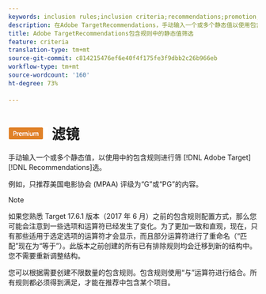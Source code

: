 ```yaml
---
keywords: inclusion rules;inclusion criteria;recommendations;promotion;promotions;dynamic filtering;static;static filter
description: 在Adobe TargetRecommendations，手动输入一个或多个静态值以使用包含规则进行筛选。
title: Adobe TargetRecommendations包含规则中的静态值筛选
feature: criteria
translation-type: tm+mt
source-git-commit: c814215476ef6e40f4f175fe3f9dbb2c26b966eb
workflow-type: tm+mt
source-wordcount: '160'
ht-degree: 73%

---
```



# ![PREMIUM静态](/help/assets/premium.png) 滤镜

手动输入一个或多个静态值，以使用中的包含规则进行筛 [!DNL Adobe Target][!DNL Recommendations]选。

例如，只推荐美国电影协会 (MPAA) 评级为“G”或“PG”的内容。

>[!NOTE]
>
>如果您熟悉 Target 17.6.1 版本（2017 年 6 月）之前的包含规则配置方式，那么您可能会注意到一些选项和运算符已经发生了变化。为了更加一致和直观，现在，只有那些适用于选定选项的运算符才会显示，而且部分运算符进行了重命名（“匹配”现在为“等于”）。此版本之前创建的所有已有排除规则均会迁移到新的结构中。您不需要重新调整结构。

您可以根据需要创建不限数量的包含规则。包含规则使用“与”运算符进行结合。所有规则都必须得到满足，才能在推荐中包含某个项目。